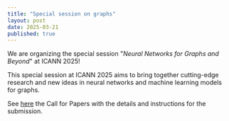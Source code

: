 ```yaml
---
title: "Special session on graphs"
layout: post
date: 2025-03-21
published: true
---
```


We are organizing the special session "*Neural Networks for Graphs and Beyond*" at ICANN 2025!

<!--more-->

This special session at ICANN 2025 aims to bring together cutting-edge research and new ideas in neural networks and machine learning models for graphs.

See [here](https://sites.google.com/view/nn4g2025/home-page) the Call for Papers with the details and instructions for the submission.